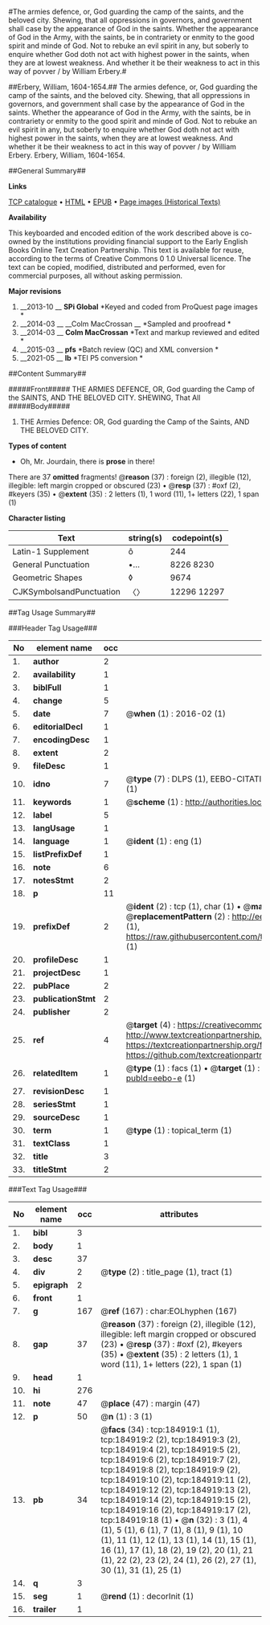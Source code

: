 #The armies defence, or, God guarding the camp of the saints, and the beloved city. Shewing, that all oppressions in governors, and government shall case by the appearance of God in the saints.  Whether the appearance of God in the Army, with the saints, be in contrariety or enmity to the good spirit and minde of God.  Not to rebuke an evil spirit in any, but soberly to enquire whether God doth not act with highest power in the saints, when they are at lowest weakness.  And whether it be their weakness to act in this way of povver / by William Erbery.#

##Erbery, William, 1604-1654.##
The armies defence, or, God guarding the camp of the saints, and the beloved city. Shewing, that all oppressions in governors, and government shall case by the appearance of God in the saints.  Whether the appearance of God in the Army, with the saints, be in contrariety or enmity to the good spirit and minde of God.  Not to rebuke an evil spirit in any, but soberly to enquire whether God doth not act with highest power in the saints, when they are at lowest weakness.  And whether it be their weakness to act in this way of povver / by William Erbery.
Erbery, William, 1604-1654.

##General Summary##

**Links**

[TCP catalogue](http://www.ota.ox.ac.uk/tcp/)  • 
[HTML](http://tei.it.ox.ac.uk/tcp/Texts-HTML/free/B09/B09126.html)  • 
[EPUB](http://tei.it.ox.ac.uk/tcp/Texts-EPUB/free/B09/B09126.epub) • 
[Page images (Historical Texts)](https://historicaltexts.jisc.ac.uk/eebo-69648653e)

**Availability**

This keyboarded and encoded edition of the work described above is co-owned by the
    institutions providing financial support to the Early English Books Online Text Creation
    Partnership. This text is available for reuse, according to the terms of  Creative Commons 0 1.0 Universal
    licence. The text can be copied, modified, distributed and performed, even for commercial
    purposes, all without asking permission.

**Major revisions**

1. __2013-10 __ __SPi Global__ *Keyed and coded from ProQuest page images *
1. __2014-03 __ __Colm MacCrossan __ *Sampled and proofread *
1. __2014-03 __ __Colm MacCrossan__ *Text and markup reviewed and edited *
1. __2015-03 __ __pfs__ *Batch review (QC) and XML conversion *
1. __2021-05 __ __lb__ *TEI P5 conversion *

##Content Summary##

#####Front#####
THE ARMIES DEFENCE, OR, God guarding the Camp of the SAINTS, AND THE BELOVED CITY. SHEWING, That All
#####Body#####

1. THE Armies Defence: OR, God guarding the Camp of the Saints, AND THE BELOVED CITY.

**Types of content**

  * Oh, Mr. Jourdain, there is **prose** in there!

There are 37 **omitted** fragments! 
 @__reason__ (37) : foreign (2), illegible (12), illegible: left margin cropped or obscured (23)  •  @__resp__ (37) : #oxf (2), #keyers (35)  •  @__extent__ (35) : 2 letters (1), 1 word (11), 1+ letters (22), 1 span (1)

**Character listing**


|Text|string(s)|codepoint(s)|
|---|---|---|
|Latin-1 Supplement|ô|244|
|General Punctuation|•…|8226 8230|
|Geometric Shapes|◊|9674|
|CJKSymbolsandPunctuation|〈〉|12296 12297|

##Tag Usage Summary##

###Header Tag Usage###

|No|element name|occ|attributes|
|---|---|---|---|
|1.|__author__|2||
|2.|__availability__|1||
|3.|__biblFull__|1||
|4.|__change__|5||
|5.|__date__|7| @__when__ (1) : 2016-02 (1)|
|6.|__editorialDecl__|1||
|7.|__encodingDesc__|1||
|8.|__extent__|2||
|9.|__fileDesc__|1||
|10.|__idno__|7| @__type__ (7) : DLPS (1), EEBO-CITATION (1), VID (1), EEBO-PROQUEST (1), STC (2), OCLC (1)|
|11.|__keywords__|1| @__scheme__ (1) : http://authorities.loc.gov/ (1)|
|12.|__label__|5||
|13.|__langUsage__|1||
|14.|__language__|1| @__ident__ (1) : eng (1)|
|15.|__listPrefixDef__|1||
|16.|__note__|6||
|17.|__notesStmt__|2||
|18.|__p__|11||
|19.|__prefixDef__|2| @__ident__ (2) : tcp (1), char (1)  •  @__matchPattern__ (2) : ([0-9\-]+):([0-9IVX]+) (1), (.+) (1)  •  @__replacementPattern__ (2) : http://eebo.chadwyck.com/downloadtiff?vid=$1&page=$2 (1), https://raw.githubusercontent.com/textcreationpartnership/Texts/master/tcpchars.xml#$1 (1)|
|20.|__profileDesc__|1||
|21.|__projectDesc__|1||
|22.|__pubPlace__|2||
|23.|__publicationStmt__|2||
|24.|__publisher__|2||
|25.|__ref__|4| @__target__ (4) : https://creativecommons.org/publicdomain/zero/1.0/ (1), http://www.textcreationpartnership.org/docs/. (1), https://textcreationpartnership.org/faq/#faq05 (1), https://github.com/textcreationpartnership (1)|
|26.|__relatedItem__|1| @__type__ (1) : facs (1)  •  @__target__ (1) : https://data.historicaltexts.jisc.ac.uk/view?pubId=eebo-e (1)|
|27.|__revisionDesc__|1||
|28.|__seriesStmt__|1||
|29.|__sourceDesc__|1||
|30.|__term__|1| @__type__ (1) : topical_term (1)|
|31.|__textClass__|1||
|32.|__title__|3||
|33.|__titleStmt__|2||


###Text Tag Usage###

|No|element name|occ|attributes|
|---|---|---|---|
|1.|__bibl__|3||
|2.|__body__|1||
|3.|__desc__|37||
|4.|__div__|2| @__type__ (2) : title_page (1), tract (1)|
|5.|__epigraph__|2||
|6.|__front__|1||
|7.|__g__|167| @__ref__ (167) : char:EOLhyphen (167)|
|8.|__gap__|37| @__reason__ (37) : foreign (2), illegible (12), illegible: left margin cropped or obscured (23)  •  @__resp__ (37) : #oxf (2), #keyers (35)  •  @__extent__ (35) : 2 letters (1), 1 word (11), 1+ letters (22), 1 span (1)|
|9.|__head__|1||
|10.|__hi__|276||
|11.|__note__|47| @__place__ (47) : margin (47)|
|12.|__p__|50| @__n__ (1) : 3 (1)|
|13.|__pb__|34| @__facs__ (34) : tcp:184919:1 (1), tcp:184919:2 (2), tcp:184919:3 (2), tcp:184919:4 (2), tcp:184919:5 (2), tcp:184919:6 (2), tcp:184919:7 (2), tcp:184919:8 (2), tcp:184919:9 (2), tcp:184919:10 (2), tcp:184919:11 (2), tcp:184919:12 (2), tcp:184919:13 (2), tcp:184919:14 (2), tcp:184919:15 (2), tcp:184919:16 (2), tcp:184919:17 (2), tcp:184919:18 (1)  •  @__n__ (32) : 3 (1), 4 (1), 5 (1), 6 (1), 7 (1), 8 (1), 9 (1), 10 (1), 11 (1), 12 (1), 13 (1), 14 (1), 15 (1), 16 (1), 17 (1), 18 (2), 19 (2), 20 (1), 21 (1), 22 (2), 23 (2), 24 (1), 26 (2), 27 (1), 30 (1), 31 (1), 25 (1)|
|14.|__q__|3||
|15.|__seg__|1| @__rend__ (1) : decorInit (1)|
|16.|__trailer__|1||

